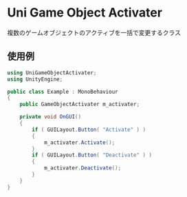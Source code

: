 # Uni Game Object Activater

複数のゲームオブジェクトのアクティブを一括で変更するクラス

## 使用例

```cs
using UniGameObjectActivater;
using UnityEngine;

public class Example : MonoBehaviour
{
    public GameObjectActivater m_activater;

    private void OnGUI()
    {
        if ( GUILayout.Button( "Activate" ) )
        {
            m_activater.Activate();
        }
        if ( GUILayout.Button( "Deactivate" ) )
        {
            m_activater.Deactivate();
        }
    }
}
```
